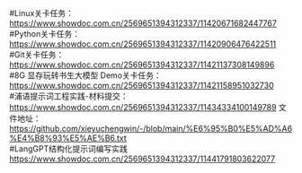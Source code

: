 #Linux关卡任务：
https://www.showdoc.com.cn/2569651394312337/11420671682447767
</br>
#Python关卡任务：
https://www.showdoc.com.cn/2569651394312337/11420906476422511
</br>
#Git关卡任务：
https://www.showdoc.com.cn/2569651394312337/11421137308149896
</br>
#8G 显存玩转书生大模型 Demo关卡任务：
https://www.showdoc.com.cn/2569651394312337/11421158951032730
</br>
#浦语提示词工程实践-材料提交：
https://www.showdoc.com.cn/2569651394312337/11434334100149789
文件地址：
https://github.com/xieyuchengwin/-/blob/main/%E6%95%B0%E5%AD%A6%E4%B8%93%E5%AE%B6.txt
</br>
#LangGPT结构化提示词编写实践
https://www.showdoc.com.cn/2569651394312337/11441791803622077
